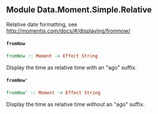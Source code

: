 ## Module Data.Moment.Simple.Relative

Relative date formatting, see http://momentjs.com/docs/#/displaying/fromnow/

#### `fromNow`

``` purescript
fromNow :: Moment -> Effect String
```

Display the time as relative time with an "ago" suffix.

#### `fromNow'`

``` purescript
fromNow' :: Moment -> Effect String
```

Display the time as relative time *without* an "ago" suffix.



